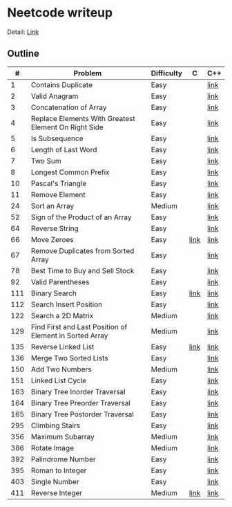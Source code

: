 # Neetcode writeup
Detail: [Link](https://neetcode.io/)

## Outline
|#|Problem|Difficulty|C|C++|
|-|-|-|-|-|
|1|Contains Duplicate|Easy||[link](./Cpp/contains_duplicate/contains_duplicate.md)|
|2|Valid Anagram|Easy||[link](./Cpp/valid_anagram/valid_anagram.md)|
|3|Concatenation of Array|Easy||[link](./Cpp/concatenation_of_array/concatenation_of_array.md)|
|4|Replace Elements With Greatest Element On Right Side|Easy||[link](./Cpp/replace_elements_with_greatest_element_on_right_side/replace_elements_with_greatest_element_on_right_side.md)|
|5|Is Subsequence|Easy||[link](./Cpp/is_subsequence/is_subsequence.md)|
|6|Length of Last Word|Easy||[link](./Cpp/length_of_last_word/length_of_last_word.md)|
|7|Two Sum|Easy||[link](./Cpp/two_sum/two_sum.md)|
|8|Longest Common Prefix|Easy||[link](./Cpp/longest_common_prefix/longest_common_prefix.md)|
|10|Pascal's Triangle|Easy||[link](./Cpp/pascals_triangle/pascals_triangle.md)|
|11|Remove Element|Easy||[link](./Cpp/remove_element/remove_element.md)|
|24|Sort an Array|Medium||[link](./Cpp/sort_an_array/sort_an_array.md)|
|52|Sign of the Product of an Array|Easy||[link](./Cpp/sign_of_the_product_of_an_array/sign_of_the_product_of_an_array.md)|
|64|Reverse String|Easy||[link](./Cpp/reverse_string/reverse_string.md)
|66|Move Zeroes|Easy|[link](./C/move_zeroes/move_zeroes.md)|[link](./Cpp/move_zeroes/move_zeroes.md)|
|67|Remove Duplicates from Sorted Array|Easy||[link](./Cpp/remove_duplicates_from_sorted_array/remove_duplicates_from_sorted_array.md)|
|78|Best Time to Buy and Sell Stock|Easy||[link](./Cpp/best_time_to_buy_and_sell_stock/best_time_to_buy_and_sell_stock.md)|
|92|Valid Parentheses|Easy||[link](./Cpp/valid_parentheses/valid_parentheses.md)|
|111|Binary Search|Easy|[link](./C/binary_search/binary_search.md)|[link](./Cpp/binary_search/binary_search.md)|
|112|Search Insert Position|Easy||[link](./Cpp/search_insert_position/search_insert_position.md)|
|122|Search a 2D Matrix|Medium||[link](./Cpp/search_a_2d_matrix/search_a_2d_matrix.md)|
|129|Find First and Last Position of Element in Sorted Array|Medium||[link](./Cpp/find_first_and_last_position_of_element_in_sorted_array/find_first_and_last_position_of_element_in_sorted_array.md)|
|135|Reverse Linked List|Easy|[link](./C/reverse_linked_list/reverse_linked_list.md)|[link](./Cpp/reverse_linked_list/reverse_linked_list.md)|
|136|Merge Two Sorted Lists|Easy||[link](./Cpp/merge_two_sorted_lists/merge_two_sorted_lists.md)|
|150|Add Two Numbers|Medium||[link](./Cpp/add_two_numbers/add_two_numbers.md)|
|151|Linked List Cycle|Easy||[link](./Cpp/linked_list_cycle/linked_list_cycle.md)|
|163|Binary Tree Inorder Traversal|Easy||[link](./Cpp/binary_tree_inorder_traversal/binary_tree_inorder_traversal.md)|
|164|Binary Tree Preorder Traversal|Easy||[link](./Cpp/binary_tree_preorder_traversal/binary_tree_preorder_traversal.md)|
|165|Binary Tree Postorder Traversal|Easy||[link](./Cpp/binary_tree_postorder_traversal/binary_tree_postorder_traversal.md)|
|295|Climbing Stairs|Easy||[link](./Cpp/climbing_stairs/climbing_stairs.md)|
|356|Maximum Subarray|Medium||[link](./Cpp/maximum_subarray/maximum_subarray.md)|
|386|Rotate Image|Medium||[link](./Cpp/rotate_image/rotate_image.md)|
|392|Palindrome Number|Easy||[link](./Cpp/palindrome_number/palindrome_number.md)|
|395|Roman to Integer|Easy||[link](./Cpp/roman_to_integer/roman_to_integer.md)|
|403|Single Number|Easy||[link](./Cpp/single_number/single_number.md)|
|411|Reverse Integer|Medium|[link](./C/reverse_integer/reverse_integer.md)|[link](./Cpp/reverse_integer/reverse_integer.md)|